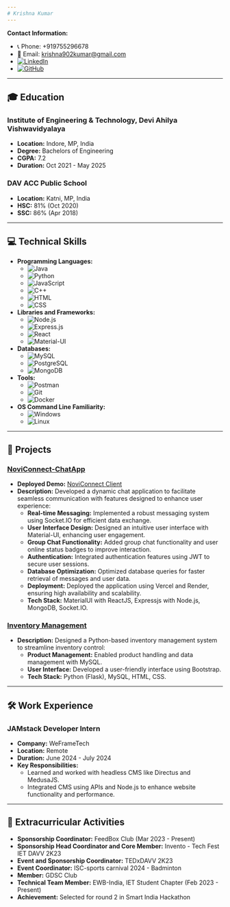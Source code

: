```yaml
---
# Krishna Kumar
---
```


**Contact Information:**
- 📞 Phone: +919755296678
- 📧 Email: [krishna902kumar@gmail.com](mailto:krishna902kumar@gmail.com)
- [![LinkedIn](https://img.shields.io/badge/-LinkedIn-0077B5?style=flat&logo=LinkedIn&logoColor=white)](https://www.linkedin.com/in/krishna-kumar-975b25186)
- [![GitHub](https://img.shields.io/badge/-GitHub-181717?style=flat&logo=github&logoColor=white)](https://github.com/009-KumarJi)

---

## 🎓 Education
### Institute of Engineering & Technology, Devi Ahilya Vishwavidyalaya
- **Location:** Indore, MP, India
- **Degree:** Bachelors of Engineering
- **CGPA:** 7.2
- **Duration:** Oct 2021 - May 2025

### DAV ACC Public School
- **Location:** Katni, MP, India
- **HSC:** 81% (Oct 2020)
- **SSC:** 86% (Apr 2018)

---

## 💻 Technical Skills
- **Programming Languages:** 
  - ![Java](https://img.shields.io/badge/-Java-007396?style=flat&logo=java&logoColor=white)
  - ![Python](https://img.shields.io/badge/-Python-3776AB?style=flat&logo=python&logoColor=white)
  - ![JavaScript](https://img.shields.io/badge/-JavaScript-F7DF1E?style=flat&logo=javascript&logoColor=black)
  - ![C++](https://img.shields.io/badge/-C++-00599C?style=flat&logo=cplusplus&logoColor=white)
  - ![HTML](https://img.shields.io/badge/-HTML-E34F26?style=flat&logo=html5&logoColor=white)
  - ![CSS](https://img.shields.io/badge/-CSS-1572B6?style=flat&logo=css3&logoColor=white)
- **Libraries and Frameworks:** 
  - ![Node.js](https://img.shields.io/badge/-Node.js-339933?style=flat&logo=nodedotjs&logoColor=white)
  - ![Express.js](https://img.shields.io/badge/-Express.js-000000?style=flat&logo=express&logoColor=white)
  - ![React](https://img.shields.io/badge/-React-61DAFB?style=flat&logo=react&logoColor=black)
  - ![Material-UI](https://img.shields.io/badge/-Material--UI-0081CB?style=flat&logo=material-ui&logoColor=white)
- **Databases:** 
  - ![MySQL](https://img.shields.io/badge/-MySQL-4479A1?style=flat&logo=mysql&logoColor=white)
  - ![PostgreSQL](https://img.shields.io/badge/-PostgreSQL-336791?style=flat&logo=postgresql&logoColor=white)
  - ![MongoDB](https://img.shields.io/badge/-MongoDB-47A248?style=flat&logo=mongodb&logoColor=white)
- **Tools:** 
  - ![Postman](https://img.shields.io/badge/-Postman-FF6C37?style=flat&logo=postman&logoColor=white)
  - ![Git](https://img.shields.io/badge/-Git-F05032?style=flat&logo=git&logoColor=white)
  - ![Docker](https://img.shields.io/badge/-Docker-2496ED?style=flat&logo=docker&logoColor=white)
- **OS Command Line Familiarity:** 
  - ![Windows](https://img.shields.io/badge/-Windows-0078D6?style=flat&logo=windows&logoColor=white)
  - ![Linux](https://img.shields.io/badge/-Linux-FCC624?style=flat&logo=linux&logoColor=black)

---

## 🚀 Projects
### [NoviConnect-ChatApp](https://github.com/009-KumarJi/NoviConnect) 
- **Deployed Demo:** [NoviConnect Client](https://noviconnect-client.vercel.app/)
- **Description:** Developed a dynamic chat application to facilitate seamless communication with features designed to enhance user experience:
  - **Real-time Messaging:** Implemented a robust messaging system using Socket.IO for efficient data exchange.
  - **User Interface Design:** Designed an intuitive user interface with Material-UI, enhancing user engagement.
  - **Group Chat Functionality:** Added group chat functionality and user online status badges to improve interaction.
  - **Authentication:** Integrated authentication features using JWT to secure user sessions.
  - **Database Optimization:** Optimized database queries for faster retrieval of messages and user data.
  - **Deployment:** Deployed the application using Vercel and Render, ensuring high availability and scalability.
  - **Tech Stack:** MaterialUI with ReactJS, Expressjs with Node.js, MongoDB, Socket.IO.

### [Inventory Management](https://github.com/009-KumarJi/inventory-management)
- **Description:** Designed a Python-based inventory management system to streamline inventory control:
  - **Product Management:** Enabled product handling and data management with MySQL.
  - **User Interface:** Developed a user-friendly interface using Bootstrap.
  - **Tech Stack:** Python (Flask), MySQL, HTML, CSS.

---

## 🛠️ Work Experience
### JAMstack Developer Intern
- **Company:** WeFrameTech
- **Location:** Remote
- **Duration:** June 2024 - July 2024
- **Key Responsibilities:**
  - Learned and worked with headless CMS like Directus and MedusaJS.
  - Integrated CMS using APIs and Node.js to enhance website functionality and performance.

---

## 🎯 Extracurricular Activities
- **Sponsorship Coordinator:** FeedBox Club (Mar 2023 - Present)
- **Sponsorship Head Coordinator and Core Member:** Invento - Tech Fest IET DAVV 2K23
- **Event and Sponsorship Coordinator:** TEDxDAVV 2K23
- **Event Coordinator:** ISC-sports carnival 2024 - Badminton
- **Member:** GDSC Club
- **Technical Team Member:** EWB-India, IET Student Chapter (Feb 2023 - Present)
- **Achievement:** Selected for round 2 in Smart India Hackathon
